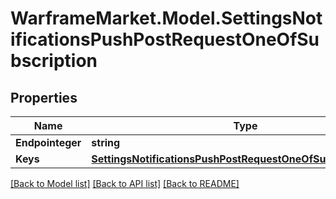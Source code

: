 # WarframeMarket.Model.SettingsNotificationsPushPostRequestOneOfSubscription

## Properties

Name | Type | Description | Notes
------------ | ------------- | ------------- | -------------
**Endpointeger** | **string** |  | 
**Keys** | [**SettingsNotificationsPushPostRequestOneOfSubscriptionKeys**](SettingsNotificationsPushPostRequestOneOfSubscriptionKeys.md) |  | 

[[Back to Model list]](../README.md#documentation-for-models) [[Back to API list]](../README.md#documentation-for-api-endpoints) [[Back to README]](../README.md)

